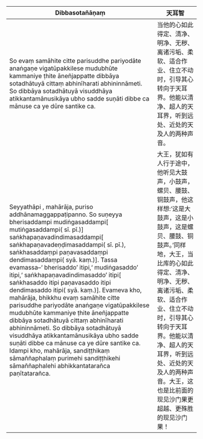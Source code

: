 Dibbasotañāṇaṃ|天耳智
--------- | -------------
So evaṃ samāhite citte parisuddhe pariyodāte anaṅgaṇe vigatūpakkilese mudubhūte kammaniye ṭhite āneñjappatte dibbāya sotadhātuyā cittaṃ abhinīharati abhininnāmeti. So dibbāya sotadhātuyā visuddhāya atikkantamānusikāya ubho sadde suṇāti dibbe ca mānuse ca ye dūre santike ca.|当他的心如此得定、清净、明净、无秽、离诸污垢、柔软、适合作业、住立不动时，引导其心转向于天耳界。他能以清净、超人的天耳界，听到远处、近处的天及人的两种声音。
Seyyathāpi , mahārāja, puriso addhānamaggappaṭipanno. So suṇeyya bherisaddampi mudiṅgasaddampi[ mutiṅgasaddampi( sī. pī.)] saṅkhapaṇavadindimasaddampi[ saṅkhapaṇavadeṇḍimasaddampi( sī. pī.), saṅkhasaddaṃpi paṇavasaddaṃpi dendimasaddaṃpi( syā. kaṃ.)]. Tassa evamassa–‘ bherisaddo’ itipi,‘ mudiṅgasaddo’ itipi,‘ saṅkhapaṇavadindimasaddo’ itipi[ saṅkhasaddo itipi paṇavasaddo itipi dendimasaddo itipi( syā. kaṃ.)]. Evameva kho, mahārāja, bhikkhu evaṃ samāhite citte parisuddhe pariyodāte anaṅgaṇe vigatūpakkilese mudubhūte kammaniye ṭhite āneñjappatte dibbāya sotadhātuyā cittaṃ abhinīharati abhininnāmeti. So dibbāya sotadhātuyā visuddhāya atikkantamānusikāya ubho sadde suṇāti dibbe ca mānuse ca ye dūre santike ca. Idampi kho, mahārāja, sandiṭṭhikaṃ sāmaññaphalaṃ purimehi sandiṭṭhikehi sāmaññaphalehi abhikkantatarañca paṇītatarañca.|大王，犹如有人行于途中，他听见大鼓声，小鼓声，螺贝、腰鼓、铜鼓声，他这样想:‘这是大鼓声，这是小鼓声，这是螺贝、腰鼓、铜鼓声。’同样地，大王，当比库的心如此得定、清净、明净、无秽、离诸污垢、柔软、适合作业、住立不动时，引导其心转向于天耳界。他能以清净、超人的天耳界，听到远处、近处的天及人的两种声音。大王，这也是比前面的现见沙门果更超越、更殊胜的现见沙门果！